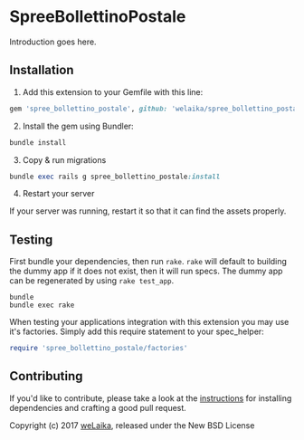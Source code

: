SpreeBollettinoPostale
======================

Introduction goes here.

## Installation

1. Add this extension to your Gemfile with this line:
  ```ruby
  gem 'spree_bollettino_postale', github: 'welaika/spree_bollettino_postale'
  ```

2. Install the gem using Bundler:
  ```ruby
  bundle install
  ```

3. Copy & run migrations
  ```ruby
  bundle exec rails g spree_bollettino_postale:install
  ```

4. Restart your server

  If your server was running, restart it so that it can find the assets properly.

## Testing

First bundle your dependencies, then run `rake`. `rake` will default to building the dummy app if it does not exist, then it will run specs. The dummy app can be regenerated by using `rake test_app`.

```shell
bundle
bundle exec rake
```

When testing your applications integration with this extension you may use it's factories.
Simply add this require statement to your spec_helper:

```ruby
require 'spree_bollettino_postale/factories'
```


## Contributing

If you'd like to contribute, please take a look at the
[instructions](CONTRIBUTING.md) for installing dependencies and crafting a good
pull request.

Copyright (c) 2017 [weLaika](https://dev.welaika.com), released under the New BSD License
